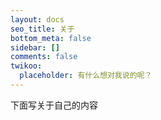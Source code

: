 ```yaml
---
layout: docs
seo_title: 关于
bottom_meta: false
sidebar: []
comments: false
twikoo:
  placeholder: 有什么想对我说的呢？
---
```


下面写关于自己的内容
